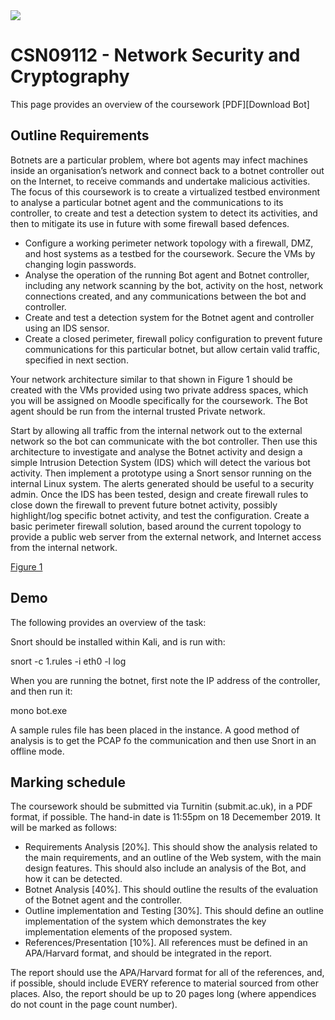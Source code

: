 <img src="https://github.com/billbuchanan/csn09112/blob/master/zadditional/top_csn09112.png"/>

# CSN09112 - Network Security and Cryptography
This page provides an overview of the coursework [PDF][Download Bot]

## Outline Requirements

Botnets are a particular problem, where bot agents may infect machines inside an organisation’s network and connect back to a botnet controller out on the Internet, to receive commands and undertake malicious activities. The focus of this coursework is to create a virtualized testbed environment to analyse a particular botnet agent and the communications to its controller, to create and test a detection system to detect its activities, and then to mitigate its use in future with some firewall based defences.

* Configure a working perimeter network topology with a firewall, DMZ, and host systems as a testbed for the coursework. Secure the VMs by changing login passwords.
* Analyse the operation of the running Bot agent and Botnet controller, including any network scanning by the bot, activity on the host, network connections created, and any communications between the bot and controller.
* Create and test a detection system for the Botnet agent and controller using an IDS sensor.
* Create a closed perimeter, firewall policy configuration to prevent future communications for this particular botnet, but allow certain valid traffic, specified in next section.

Your network architecture similar to that shown in Figure 1 should be created with the VMs provided using two private address spaces, which you will be assigned on Moodle specifically for the coursework. The Bot agent should be run from the internal trusted Private network.

Start by allowing all traffic from the internal network out to the external network so the bot can communicate with the bot controller. Then use this architecture to investigate and analyse the Botnet activity and design a simple Intrusion Detection System (IDS) which will detect the various bot activity. Then implement a prototype using a Snort sensor running on the internal Linux system. The alerts generated should be useful to a security admin. Once the IDS has been tested, design and create firewall rules to close down the firewall to prevent future botnet activity, possibly highlight/log specific botnet activity, and test the configuration. Create a basic perimeter firewall solution, based around the current topology to provide a public web server from the external network, and Internet access from the internal network.

[Figure 1](https://asecuritysite.com/botnet.png)

## Demo

The following provides an overview of the task:

Snort should be installed within Kali, and is run with:

snort -c 1.rules -i eth0 -l log

When you are running the botnet, first note the IP address of the controller, and then run it:

mono bot.exe

A sample rules file has been placed in the instance. A good method of analysis is to get the PCAP fo the communication and then use Snort in an offline mode.

## Marking schedule

The coursework should be submitted via Turnitin (submit.ac.uk), in a PDF format, if possible. The hand-in date is 11:55pm on 18 Decemember 2019. It will be marked as follows:

* Requirements Analysis [20%]. This should show the analysis related to the main requirements, and an outline of the Web system, with the main design features. This should also include an analysis of the Bot, and how it can be detected.
* Botnet Analysis [40%]. This should outline the results of the evaluation of the Botnet agent and the controller.
* Outline implementation and Testing [30%]. This should define an outline implementation of the system which demonstrates the key implementation elements of the proposed system.
* References/Presentation [10%]. All references must be defined in an APA/Harvard format, and should be integrated in the report.

The report should use the APA/Harvard format for all of the references, and, if possible, should include EVERY reference to material sourced from other places. Also, the report should be up to 20 pages long (where appendices do not count in the page count number). 
